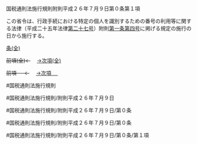 国税通則法施行規則附則平成２６年７月９日第０条第１項

この省令は、行政手続における特定の個人を識別するための番号の利用等に関する法律（平成二十五年法律[第二十七号](国税通則法施行規則附則平成２６年７月９日第０条第１項第２７号)）附則[第一条](国税通則法施行規則附則平成２６年７月９日第１条第１項)[第四号](国税通則法施行規則附則平成２６年７月９日第０条第１項第４号)に掲げる規定の施行の日から施行する。

[条(全)](国税通則法施行規則附則平成２６年７月９日第０条_.md)

~~前項(全)←~~　  [→次項(全)](国税通則法施行規則附則平成２６年７月９日第０条第２項_.md)

~~前項 　 ←~~　  [→次項 　 ](国税通則法施行規則附則平成２６年７月９日第０条第２項.md)



#国税通則法施行規則

#国税通則法施行規則/附則平成２６年７月９日

#国税通則法施行規則/附則平成２６年７月９日/第０条

#国税通則法施行規則/附則平成２６年７月９日/第０条

#国税通則法施行規則/附則平成２６年７月９日/第０条/第１項

